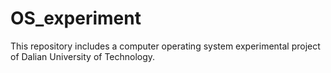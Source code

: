 # OS_experiment
This repository includes a computer operating system experimental project of Dalian University of Technology.
